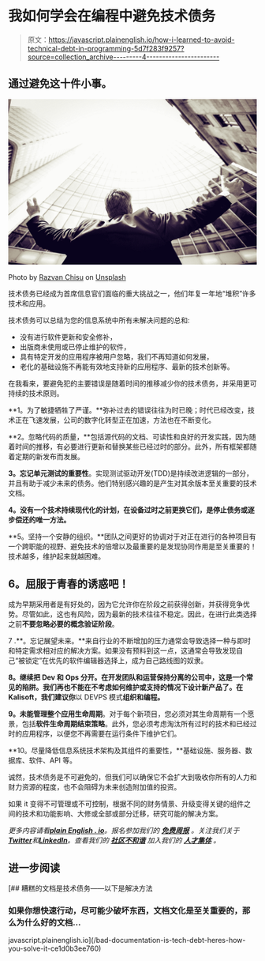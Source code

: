 # 我如何学会在编程中避免技术债务

> 原文：<https://javascript.plainenglish.io/how-i-learned-to-avoid-technical-debt-in-programming-5d7f283f9257?source=collection_archive---------4----------------------->

## 通过避免这十件小事。

![](img/e031c07ea8f5db6f336b6121349f10c6.png)

Photo by [Razvan Chisu](https://unsplash.com/@nullplus?utm_source=medium&utm_medium=referral) on [Unsplash](https://unsplash.com?utm_source=medium&utm_medium=referral)

技术债务已经成为首席信息官们面临的重大挑战之一，他们年复一年地“堆积”许多技术和应用。

技术债务可以总结为您的信息系统中所有未解决问题的总和:

*   没有进行软件更新和安全修补，
*   出版商未使用或已停止维护的软件，
*   具有特定开发的应用程序被用户忽略，我们不再知道如何发展，
*   老化的基础设施不再能有效地支持新的应用程序、最新的技术创新等。

在我看来，要避免犯的主要错误是随着时间的推移减少你的技术债务，并采用更可持续的技术原则。

**1。为了敏捷牺牲了严谨。**弥补过去的错误往往为时已晚；时代已经改变，技术正在飞速发展，公司的数字化转型正在加速，方法也在不断变化。

**2。忽略代码的质量，**包括源代码的文档、可读性和良好的开发实践，因为随着时间的推移，有必要进行更新和替换某些已经过时的部分。此外，所有框架都随着定期的新发布而发展。

**3。忘记单元测试的重要性**。实现测试驱动开发(TDD)是持续改进逻辑的一部分，并且有助于减少未来的债务。他们特别感兴趣的是产生对其余版本至关重要的技术文档。

**4。没有一个技术持续现代化的计划，在设备过时之前更换它们，是停止债务或逐步偿还的唯一方法。**

**5。坚持一个安静的组织。**团队之间更好的协调对于对正在进行的各种项目有一个跨职能的视野、避免技术的倍增以及最重要的是发现协同作用是至关重要的！技术越多，维护起来就越困难。

## **6。屈服于青春的诱惑吧！**

成为早期采用者是有好处的，因为它允许你在阶段之前获得创新，并获得竞争优势。尽管如此，这也有风险，因为最新的技术往往不稳定。因此，在进行此类选择之前**不要忽略必要的概念验证阶段**。

7 .**。忘记展望未来。**来自行业的不断增加的压力通常会导致选择一种与即时和特定需求相对应的解决方案。如果没有预料到这一点，这通常会导致发现自己“被锁定”在优先的软件编辑器选择上，成为自己路线图的奴隶。

**8。继续把 Dev 和 Ops 分开。在开发团队和运营保持分离的公司中，这是一个常见的陷阱。我们再也不能在不考虑如何维护或支持的情况下设计新产品了。在 Kalisoft，我们建议你**以 DEVPS 模式**组织和编程。**

**9。未能管理整个应用生命周期**。对于每个新项目，您必须对其生命周期有一个愿景，包括**软件生命周期结束策略**。此外，您必须考虑淘汰所有过时的技术和已经过时的应用程序，以便您不再需要在运行条件下维护它们。

**10。尽量降低信息系统技术架构及其组件的重要性，**基础设施、服务器、数据库、软件、API 等。

诚然，技术债务是不可避免的，但我们可以确保它不会扩大到吸收你所有的人力和财力资源的程度，也不会阻碍为未来创造附加值的投资。

如果 it 变得不可管理或不可控制，根据不同的财务情景、升级变得关键的组件之间的技术和功能影响、大修或全部或部分迁移，研究可能的解决方案。

*更多内容请看*[***plain English . io***](https://plainenglish.io/)*。报名参加我们的* [***免费周报***](http://newsletter.plainenglish.io/) *。关注我们关于*[***Twitter***](https://twitter.com/inPlainEngHQ)*和*[***LinkedIn***](https://www.linkedin.com/company/inplainenglish/)*。查看我们的* [***社区不和谐***](https://discord.gg/GtDtUAvyhW) *加入我们的* [***人才集体***](https://inplainenglish.pallet.com/talent/welcome) *。*

## 进一步阅读

[](/bad-documentation-is-tech-debt-heres-how-you-solve-it-ce1d0b3ee760) [## 糟糕的文档是技术债务——以下是解决方法

### 如果你想快速行动，尽可能少破坏东西，文档文化是至关重要的，那么为什么好的文档…

javascript.plainenglish.io](/bad-documentation-is-tech-debt-heres-how-you-solve-it-ce1d0b3ee760)